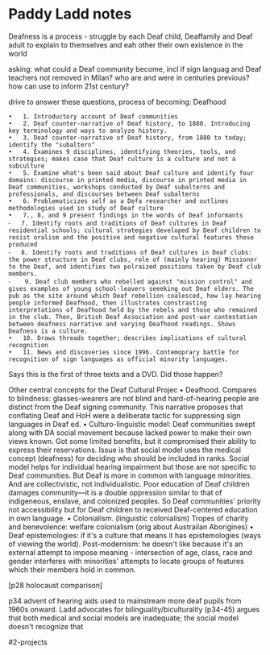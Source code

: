 # Paddy Ladd notes


Deafness is a process - struggle by each Deaf child, Deaffamily and Deaf adult to explain to themselves and eah other their own existence in the world

asking: what could a Deaf community become, incl if sign languag and Deaf teachers not removed in Milan? who are and were in centuries previous? how can use to inform 21st century? 

drive to answer these questions, process of becoming: Deafhood

	•	1. Introductory account of Deaf communities
	•	2. Deaf counter-narrative of Deaf history, to 1880. Introducing key terminology and ways to analyze history.
	•	3. Deaf counter-narrative of Deaf history, from 1880 to today; identify the "subaltern"
	•	4. Examines 9 disciplines, identifying theories, tools, and strategies; makes case that Deaf culture is a culture and not a subculture
	•	5. Examine what's been said about Deaf culture and identify four domains: discourse in printed media, discourse in printed media in Deaf communities, workshops conducted by Deaf subalterns and professionals, and discourses between Deaf subalterns
	•	6. Problematicizes self as a Defa researcher and outlines methodologies used in study of Deaf culture
	•	7., 8, and 9 present findings in the words of Deaf informants
	⁃	7. Identify roots and traditions of Deaf cultures in Deaf residential schools; cultural strategies developed by Deaf children to resist oralism and the positive and negative cultural features those produced 
	⁃	8. Identify roots and traditions of Deaf cultures in Deaf clubs: the power structure in Deaf clubs, role of (mainly hearing) Missioner to the Deaf, and identifies two polraized positions taken by Deaf club members.
	⁃	 9. Deaf club members who rebelled against "mission control" and gives examples of young school-leavers seeeking out Deaf elders. The pub as the site around which Deaf rebellion coalesced, how lay hearing people informed Deafhood, then illustrates constrasting interpretations of Deafhood held by the rebels and those who remained in the club. Then, British Deaf Association and post-war contestation between deafness narrative and varying Deafhood readings. Shows Deafness is a culture.
	•	10. Draws threads together; describes implications of cultural recognition
	•	11. News and discoveries since 1996. Contemoprary battle for recognition of sign languages as official minority languages. 


Says this is the first of three texts and a DVD. Did those happen? 

Other central concepts for the Deaf Cultural Projec
	•	Deafhood. Compares to blindness: glasses-wearers are not blind and hard-of-hearing people are distinct from the Deaf signing community. This narrative proposes that conflating Deaf and HoH were a deliberate tactic for suppressing sign languages in Deaf ed.
	•	Culturo-linguistic model: Deaf communities swept along with DA social movement because lacked power to make their own views known. Got some limited benefits, but it compromised their ability to express their reservations. Issue is that social model uses the medical concept (deafness) for deciding who should be included in ranks. Social model helps for individual hearing impairment but those are not specific to Deaf communities. But Deaf is more in common with language minorities. And are collectivistic, not individualistic. Poor education of Deaf children damages community—it is a double oppression similar to that of indigeneous, enslave, and colonized peoples. So Deaf communities' priority not accessibility but for Deaf children to received Deaf-centered education in own language. 
	•	Colonialism. (linguistic colonialism) Tropes of charity and benevolence: welfare colonialism (orig about Austrailan Aborigines)
	•	Deaf epistemologies: if it's a culture that means it has epistemologies (ways of viewing the world). Post-modernism: he doesn't like because it's an external attempt to impose meaning - intersection of age, class, race and gender interferes with minorities' attempts to locate groups of features which their members hold in common. 

[p28 holocaust comparison] 

p34 advent of hearing aids used to mainstream more deaf pupils from 1960s onward.
Ladd advocates for bilinguality/biculturality (p34-45)
argues that both medical and social models are inadequate; the social model doesn't recognize that 

#2-projects